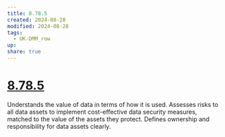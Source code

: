 ```yaml
---
title: 8.78.5
created: 2024-08-28
modified: 2024-08-28
tags:
  - UK-DMM_row
up: 
share: true
---
```

# [8.78.5](8.78.5.md)

Understands the value of data in terms of how it is used. Assesses risks to all data assets to implement cost-effective data security measures, matched to the value of the assets they protect. Defines ownership and responsibility for data assets clearly.
